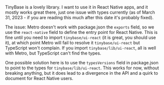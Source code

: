 TinyBase is a lovely library. I want to use it in React Native apps, and it mostly works great there, just one issue with types currently (as of March 31, 2023 - if you are reading this much after this date it's probably fixed).

The issue: Metro doesn't work with package.json the `exports` field, so we use the `react-native` field to define the entry point for React Native. This is fine until you need to import `tinybase/ui-react` (it is great, you should use it), at which point Metro will fail to resolve it `tinybase/ui-react` but TypeScript won't complain. If you import `tinybase/lib/ui-react`, all is well with Metro, but TypeScript can't find the types.

One possible solution here is to use the `typesVersions` field in package.json to point to the types for `tinybase/lib/ui-react`. This works for now, without breaking anything, but it does lead to a divergence in the API and a quirk to document for React Native users.